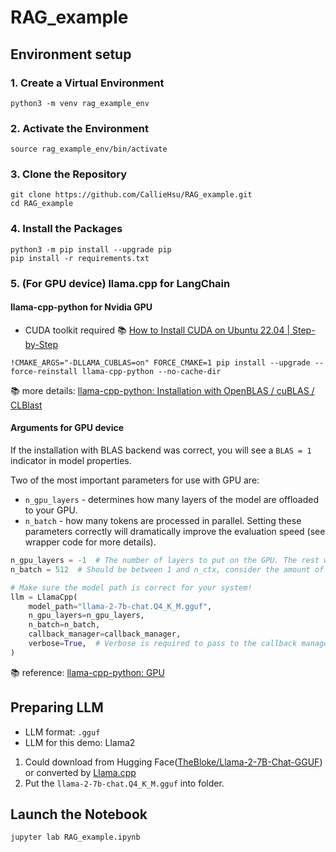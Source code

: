 # RAG_example
## Environment setup
### 1. Create a Virtual Environment
```
python3 -m venv rag_example_env
```
### 2. Activate the Environment
```
source rag_example_env/bin/activate
```
### 3. Clone the Repository
```
git clone https://github.com/CallieHsu/RAG_example.git
cd RAG_example
```
### 4. Install the Packages
```
python3 -m pip install --upgrade pip
pip install -r requirements.txt
```

### 5. (For GPU device) llama.cpp for LangChain
#### llama-cpp-python for Nvidia GPU
- CUDA toolkit required  📚 [How to Install CUDA on Ubuntu 22.04 | Step-by-Step](https://www.cherryservers.com/blog/install-cuda-ubuntu)
```
!CMAKE_ARGS="-DLLAMA_CUBLAS=on" FORCE_CMAKE=1 pip install --upgrade --force-reinstall llama-cpp-python --no-cache-dir
```
📚 more details: [llama-cpp-python: Installation with OpenBLAS / cuBLAS / CLBlast](https://python.langchain.com/docs/integrations/llms/llamacpp/#installation-with-openblas-cublas-clblast)

#### Arguments for GPU device
If the installation with BLAS backend was correct, you will see a `BLAS = 1` indicator in model properties.

Two of the most important parameters for use with GPU are:

- `n_gpu_layers` - determines how many layers of the model are offloaded to your GPU.
- `n_batch` - how many tokens are processed in parallel.
Setting these parameters correctly will dramatically improve the evaluation speed (see wrapper code for more details).

```python
n_gpu_layers = -1  # The number of layers to put on the GPU. The rest will be on the CPU. If you don't know how many layers there are, you can use -1 to move all to GPU.
n_batch = 512  # Should be between 1 and n_ctx, consider the amount of VRAM in your GPU.

# Make sure the model path is correct for your system!
llm = LlamaCpp(
    model_path="llama-2-7b-chat.Q4_K_M.gguf",
    n_gpu_layers=n_gpu_layers,
    n_batch=n_batch,
    callback_manager=callback_manager,
    verbose=True,  # Verbose is required to pass to the callback manager
)
```
📚 reference: [llama-cpp-python: GPU](https://python.langchain.com/docs/integrations/llms/llamacpp/#gpu)

## Preparing LLM
- LLM format: `.gguf`
- LLM for this demo: Llama2
1. Could download from Hugging Face([TheBloke/Llama-2-7B-Chat-GGUF](https://huggingface.co/TheBloke/Llama-2-7B-Chat-GGUF)) or converted by [Llama.cpp](https://github.com/ggerganov/llama.cpp)
2. Put the `llama-2-7b-chat.Q4_K_M.gguf` into folder.


## Launch the Notebook
```
jupyter lab RAG_example.ipynb
```
